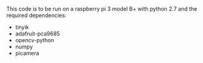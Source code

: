 This code is to be run on a raspberry pi 3 model B+ with python 2.7 and the required dependencies:
- tinyik
- adafruit-pca9685
- opencv-python
- numpy
- picamera

